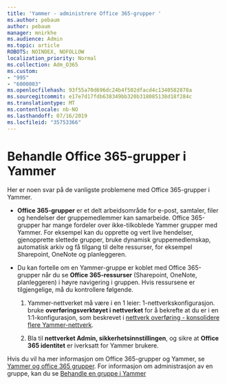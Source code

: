 ```yaml
---
title: 'Yammer - administrere Office 365-grupper '
ms.author: pebaum
author: pebaum
manager: mnirkhe
ms.audience: Admin
ms.topic: article
ROBOTS: NOINDEX, NOFOLLOW
localization_priority: Normal
ms.collection: Adm_O365
ms.custom:
- "995"
- "6000003"
ms.openlocfilehash: 93f55a70d696dc24b4f502dfacd4c1340582878a
ms.sourcegitcommit: e17e7d17fdb638349bb320b318085138d18f284c
ms.translationtype: MT
ms.contentlocale: nb-NO
ms.lasthandoff: 07/16/2019
ms.locfileid: "35753366"
---
```

# <a name="manage-office-365-groups-in-yammer"></a>Behandle Office 365-grupper i Yammer

Her er noen svar på de vanligste problemene med Office 365-grupper i Yammer.

* **Office 365-grupper** er et delt arbeidsområde for e-post, samtaler, filer og hendelser der gruppemedlemmer kan samarbeide. Office 365-grupper har mange fordeler over ikke-tilkoblede Yammer grupper med Yammer. For eksempel kan du opprette og vert live hendelser, gjenopprette slettede grupper, bruke dynamisk gruppemedlemskap, automatisk arkiv og få tilgang til delte ressurser, for eksempel Sharepoint, OneNote og planleggeren.

* Du kan fortelle om en Yammer-gruppe er koblet med Office 365-grupper når du se **Office 365-ressurser** (Sharepoint, OneNote, planleggeren) i høyre navigering i gruppen. Hvis ressursene er tilgjengelige, må du kontrollere følgende.

  1. Yammer-nettverket må være i en 1 leier: 1-nettverkskonfigurasjon. bruke **overføringsverktøyet i nettverket** for å bekrefte at du er i en 1:1-konfigurasjon, som beskrevet i [nettverk overføring - konsolidere flere Yammer-nettverk](https://docs.microsoft.com/yammer/configure-your-yammer-network/consolidate-multiple-yammer-networks).

  2. Bla til **nettverket Admin, sikkerhetsinnstillingen**, og sikre at **Office 365 identitet** er iverksatt for Yammer brukere.

Hvis du vil ha mer informasjon om Office 365-grupper og Yammer, se [Yammer og office 365 grupper](https://docs.microsoft.com/en-us/yammer/manage-yammer-groups/yammer-and-office-365-groups?redirectSourcePath=%252fen-us%252farticle%252fYammer-and-Office-365-Groups-d8c239dc-a48b-47ab-b85e-6b4b8191a869). For informasjon om administrasjon av en gruppe, kan du se [Behandle en gruppe i Yammer](https://support.office.com/article/Manage-a-group-in-Yammer-6e05c6d6-5548-4c88-89cd-e6757a514ef2)
